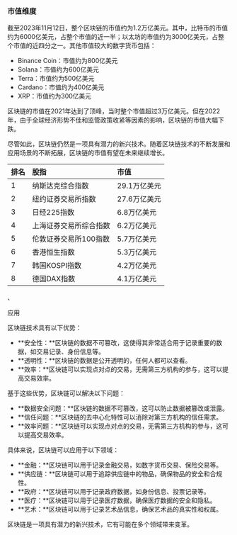 ### 市值维度 


截至2023年11月12日，整个区块链的市值约为1.2万亿美元。其中，比特币的市值约为6000亿美元，占整个市值的近一半；以太坊的市值约为3000亿美元，占整个市值的近四分之一。其他市值较大的数字货币包括：

- Binance Coin：市值约为800亿美元
- Solana：市值约为600亿美元
- Terra：市值约为500亿美元
- Cardano：市值约为400亿美元
- XRP：市值约为300亿美元

区块链的市值在2021年达到了顶峰，当时整个市值超过3万亿美元。但在2022年，由于全球经济形势不佳和监管政策收紧等因素的影响，区块链的市值大幅下跌。

尽管如此，区块链仍然是一项具有潜力的新兴技术。随着区块链技术的不断发展和应用场景的不断拓展，区块链的市值有望在未来继续增长。





| 排名 | 股指                   | 市值         |
| :--- | :--------------------- | :----------- |
| 1    | 纳斯达克综合指数       | 29.1万亿美元 |
| 2    | 纽约证券交易所指数     | 27.6万亿美元 |
| 3    | 日经225指数            | 6.8万亿美元  |
| 4    | 上海证券交易所综合指数 | 6.2万亿美元  |
| 5    | 伦敦证券交易所100指数  | 5.7万亿美元  |
| 6    | 香港恒生指数           | 5.3万亿美元  |
| 7    | 韩国KOSPI指数          | 4.2万亿美元  |
| 8    | 德国DAX指数            | 4.1万亿美元  |



、

应用




区块链技术具有以下优势：

- **安全性：**区块链的数据不可篡改，这使得其非常适合用于记录重要的数据，如交易记录、身份信息等。
- **透明性：**区块链的数据是公开透明的，任何人都可以查看。
- **效率：**区块链可以实现点对点的交易，无需第三方机构的参与，这可以提高交易效率。

基于这些优势，区块链可以解决以下问题：

- **数据安全问题：**区块链的数据不可篡改，这可以防止数据被篡改或泄露。
- **信任问题：**区块链的去中心化特性可以消除对第三方机构的信任需求。
- **效率问题：**区块链可以实现点对点的交易，无需第三方机构的参与，这可以提高交易效率。

具体来说，区块链可以应用于以下领域：

- **金融：**区块链可以用于记录金融交易，如数字货币交易、保险交易等。
- **供应链：**区块链可以用于追踪供应链中的物品，确保物品的安全和合规性。
- **政府：**区块链可以用于记录政府数据，如身份信息、投票记录等。
- **医疗：**区块链可以用于记录医疗数据，确保医疗数据的安全和隐私。
- **艺术：**区块链可以用于记录艺术品信息，确保艺术品的真实性和权属。

区块链是一项具有潜力的新兴技术，它有可能在多个领域带来变革。